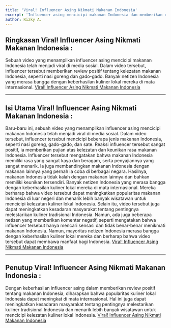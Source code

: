 ```yaml
---
title: 'Viral! Influencer Asing Nikmati Makanan Indonesia'
excerpt: 'Influencer asing mencicipi makanan Indonesia dan memberikan review positif, meningkatkan popularitas kuliner lokal di mata internasional. Viral! Influencer Asing Nikmati Makanan Indonesia'
author: Rizky A.
---
```


## Ringkasan Viral! Influencer Asing Nikmati Makanan Indonesia :

Sebuah video yang menampilkan influencer asing mencicipi makanan Indonesia telah menjadi viral di media sosial. Dalam video tersebut, influencer tersebut memberikan review positif tentang kelezatan makanan Indonesia, seperti nasi goreng dan gado-gado. Banyak netizen Indonesia yang merasa bangga dengan keberhasilan kuliner lokal mereka di mata internasional. [Viral! Influencer Asing Nikmati Makanan Indonesia](https://suryaindomakmur.com)

---

## Isi Utama Viral! Influencer Asing Nikmati Makanan Indonesia :

Baru-baru ini, sebuah video yang menampilkan influencer asing mencicipi makanan Indonesia telah menjadi viral di media sosial. Dalam video tersebut, influencer tersebut mencicipi beberapa jenis makanan Indonesia, seperti nasi goreng, gado-gado, dan sate. Reaksi influencer tersebut sangat positif, ia memberikan pujian atas kelezatan dan keunikan rasa makanan Indonesia.
Influencer tersebut mengatakan bahwa makanan Indonesia memiliki rasa yang sangat kaya dan beragam, serta penyajiannya yang sangat menarik. Ia juga membandingkan makanan Indonesia dengan makanan lainnya yang pernah ia coba di berbagai negara. Hasilnya, makanan Indonesia tidak kalah dengan makanan lainnya dan bahkan memiliki keunikan tersendiri.
Banyak netizen Indonesia yang merasa bangga dengan keberhasilan kuliner lokal mereka di mata internasional. Mereka berharap bahwa video tersebut dapat meningkatkan popularitas makanan Indonesia di luar negeri dan menarik lebih banyak wisatawan untuk mencicipi kelezatan kuliner lokal Indonesia. Selain itu, video tersebut juga dapat meningkatkan kesadaran masyarakat tentang pentingnya melestarikan kuliner tradisional Indonesia.
Namun, ada juga beberapa netizen yang memberikan komentar negatif, seperti mengatakan bahwa influencer tersebut hanya mencari sensasi dan tidak benar-benar menikmati makanan Indonesia. Namun, mayoritas netizen Indonesia merasa bangga dengan keberhasilan kuliner lokal mereka dan berharap bahwa video tersebut dapat membawa manfaat bagi Indonesia. [Viral! Influencer Asing Nikmati Makanan Indonesia](https://suryaindomakmur.com)

---

## Penutup Viral! Influencer Asing Nikmati Makanan Indonesia :

Dengan keberhasilan influencer asing dalam memberikan review positif tentang makanan Indonesia, diharapkan bahwa popularitas kuliner lokal Indonesia dapat meningkat di mata internasional. Hal ini juga dapat meningkatkan kesadaran masyarakat tentang pentingnya melestarikan kuliner tradisional Indonesia dan menarik lebih banyak wisatawan untuk mencicipi kelezatan kuliner lokal Indonesia. [Viral! Influencer Asing Nikmati Makanan Indonesia](https://suryaindomakmur.com)
